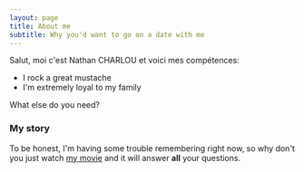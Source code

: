 ```yaml
---
layout: page
title: About me
subtitle: Why you'd want to go on a date with me
---
```


  Salut, moi c'est Nathan CHARLOU et voici mes compétences:
- I rock a great mustache
- I'm extremely loyal to my family

What else do you need?

### My story

To be honest, I'm having some trouble remembering right now, so why don't you just watch [my movie](https://en.wikipedia.org/wiki/The_Princess_Bride_%28film%29) and it will answer **all** your questions.
